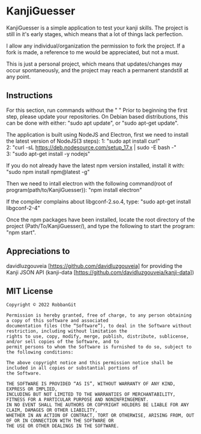 # KanjiGuesser

KanjiGuesser is a simple application to test your kanji skills. The project is still in it's early stages, which means that a lot of things lack perfection.

I allow any individual/organization the permission to fork the project. 
If a fork is made, a reference to me would be appreciated, but not a must. 

This is just a personal project, which means that updates/changes may occur spontaneously, and the project may reach a permanent standstill at any point.


## Instructions
For this section, run commands without the " "
Prior to beginning the first step, please update your repositories. On Debian based distributions, this can be done with either:
"sudo apt update", or "sudo apt-get update".


The application is built using NodeJS and Electron, first we need to install the latest version of NodeJS(3 steps):
1: "sudo apt install curl" <br>
2: "curl -sL https://deb.nodesource.com/setup_17.x | sudo -E bash -"<br>
3: "sudo apt-get install -y nodejs"


If you do not already have the latest npm version installed, install it with:
"sudo npm install npm@latest -g"


Then we need to intall electron with the following command(root of program(path/to/KanjiGuesser)):
"npm install electron"


If the compiler complains about libgconf-2.so.4, type: "sudo apt-get install libgconf-2-4"


Once the npm packages have been installed, locate the root directory of the project (Path/To/KanjiGuesser/), 
and type the following to start the program: "npm start". 

## Appreciations to

davidluzgouveia [https://github.com/davidluzgouveia] for providing the Kanji JSON API (kanji-data [https://github.com/davidluzgouveia/kanji-data])


## MIT License

    Copyright © 2022 RobbanGit

    Permission is hereby granted, free of charge, to any person obtaining a copy of this software and associated
    documentation files (the “Software”), to deal in the Software without restriction, including without limitation the
    rights to use, copy, modify, merge, publish, distribute, sublicense, and/or sell copies of the Software, and to
    permit persons to whom the Software is furnished to do so, subject to the following conditions:

    The above copyright notice and this permission notice shall be included in all copies or substantial portions of
    the Software.

    THE SOFTWARE IS PROVIDED “AS IS”, WITHOUT WARRANTY OF ANY KIND, EXPRESS OR IMPLIED,
    INCLUDING BUT NOT LIMITED TO THE WARRANTIES OF MERCHANTABILITY, FITNESS FOR A PARTICULAR PURPOSE AND NONINFRINGEMENT.
    IN NO EVENT SHALL THE AUTHORS OR COPYRIGHT HOLDERS BE LIABLE FOR ANY CLAIM, DAMAGES OR OTHER LIABILITY,
    WHETHER IN AN ACTION OF CONTRACT, TORT OR OTHERWISE, ARISING FROM, OUT OF OR IN CONNECTION WITH THE SOFTWARE OR
    THE USE OR OTHER DEALINGS IN THE SOFTWARE.
